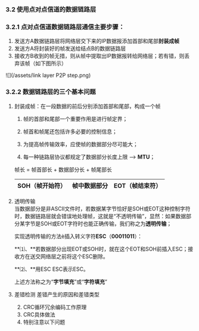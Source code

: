 ### 3.2 使用点对点信道的数据链路层

### 3.2.1 点对点信道数据链路层通信主要步骤：

1. 发送方A数据链路层将网络层交下来的IP数据报添加首部和尾部**封装成帧**
2. 发送方A将封装好的帧发送给结点B的数据链路层
3. 接收方B收到的帧无措，则从帧中提取出IP数据报转给网络层；若有错，则丢弃该帧（如下图所示）

![](/assets/link layer P2P step.png)

### 3.2.2 数据链路层的三个基本问题

1. 封装成帧：在一段数据的前后分别添加首部和尾部，构成一个帧  
   1. 帧的首部和尾部一个重要作用是进行帧定界；

   1. 帧首和帧尾还包括许多必要的控制信息；

   2. 为提高帧传输效率，应使帧的数据部分尽可能大；

   3. 每一种链路层协议都规定了数据部分长度上限 --&gt; **MTU**；

   帧长 = 帧首部长 + 数据部分长 + 帧尾部长

   | SOH（帧开始符） | 帧中数据部分 | EOT（帧结束符） |
   | :--- | :--- | :--- |

1. 透明传输  
   当数据部分是非ASCⅡ文件时，若数据某字节恰好是SOH或EOT这种控制字符时，数据链路层就会错误地处理帧，这就是“不透明传输”，显然：如果数据部分某字节是SOH或EOT字符时也能正确传输，我们称之为**透明传输**；

   实现透明传输的方法è插入转义字符**ESC**（**00011011**）：

   **⑴、**若数据部分出现EOT或SOH时，就在这个EOT和SOH前插入ESC；接收方在送交网络层之前将这个ESC删除。

   **⑵、**用ESC ESC表示ESC。

   上述方法称之为“**字节填充**”或“**字符填充**”

2. 差错检测
差错产生的原因和差错类型  
   
   2. CRC循环冗余编码工作原理  
   3. CRC具体做法  
   4. 特别注意以下问题



